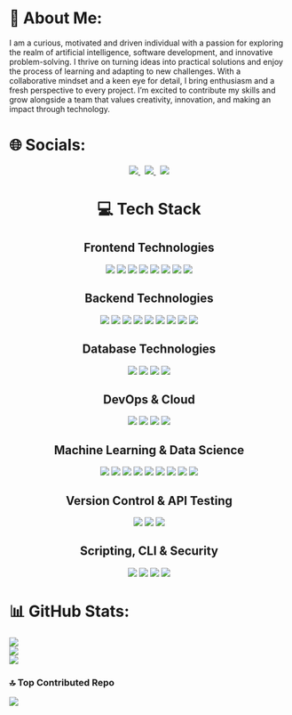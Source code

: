 # 💫 About Me:
I am a curious, motivated and driven individual with a passion for exploring the realm of artificial intelligence, software development, and innovative problem-solving. I thrive on turning ideas into practical solutions and enjoy the process of learning and adapting to new challenges. With a collaborative mindset and a keen eye for detail, I bring enthusiasm and a fresh perspective to every project. I’m excited to contribute my skills and grow alongside a team that values creativity, innovation, and making an impact through technology.

# 🌐 Socials:
<p align="center">
  <a href="https://www.linkedin.com/in/shayan-haider-64ba46274/">
    <img src="https://img.shields.io/badge/LinkedIn-%230077B5.svg?style=for-the-badge&logo=linkedin&logoColor=white" />
  </a>
  &nbsp; 
  <a href="mailto:haidershayan732@gmail.com">
    <img src="https://img.shields.io/badge/Gmail-D14836?style=for-the-badge&logo=gmail&logoColor=white" />
  </a>
  &nbsp;
  <a href="https://portfolio-git-main-haidershayan732-gmailcoms-projects.vercel.app/">
    <img src="https://img.shields.io/badge/Portfolio-%23000000.svg?style=for-the-badge&logo=vercel&logoColor=white" />
  </a>
</p>




## <h1 align="center"><strong>💻 Tech Stack</strong></h1>

## <h2 align="center"><strong>Frontend Technologies</strong></h2>

<p align="center">
  <img src="https://img.shields.io/badge/html5-%23E34F26.svg?style=for-the-badge&logo=html5&logoColor=white" />
  <img src="https://img.shields.io/badge/css3-%231572B6.svg?style=for-the-badge&logo=css3&logoColor=white" />
  <img src="https://img.shields.io/badge/javascript-%23323330.svg?style=for-the-badge&logo=javascript&logoColor=%23F7DF1E" />
  <img src="https://img.shields.io/badge/react-%2320232a.svg?style=for-the-badge&logo=react&logoColor=%2361DAFB" />
  <img src="https://img.shields.io/badge/bootstrap-%238511FA.svg?style=for-the-badge&logo=bootstrap&logoColor=white" />
  <img src="https://img.shields.io/badge/expo-1C1E24?style=for-the-badge&logo=expo&logoColor=#D04A37" />
  <img src="https://img.shields.io/badge/Streamlit-%23FE4B4B.svg?style=for-the-badge&logo=streamlit&logoColor=white" />
  <img src="https://img.shields.io/badge/Canva-%2300C4CC.svg?style=for-the-badge&logo=Canva&logoColor=white" />
</p>

## <h2 align="center"><strong>Backend Technologies</strong></h2>

<p align="center">
  <img src="https://img.shields.io/badge/c-%2300599C.svg?style=for-the-badge&logo=c&logoColor=white" />
  <img src="https://img.shields.io/badge/c++-%2300599C.svg?style=for-the-badge&logo=c%2B%2B&logoColor=white" />
  <img src="https://img.shields.io/badge/c%23-%23239120.svg?style=for-the-badge&logo=csharp&logoColor=white" />
  <img src="https://img.shields.io/badge/python-3670A0?style=for-the-badge&logo=python&logoColor=ffdd54" />
  <img src="https://img.shields.io/badge/.NET-5C2D91?style=for-the-badge&logo=.net&logoColor=white" />
  <img src="https://img.shields.io/badge/django-%23092E20.svg?style=for-the-badge&logo=django&logoColor=white" />
  <img src="https://img.shields.io/badge/NPM-%23CB3837.svg?style=for-the-badge&logo=npm&logoColor=white" />
  <img src="https://img.shields.io/badge/NODEMON-%23323330.svg?style=for-the-badge&logo=nodemon&logoColor=%BBDEAD" />
  <img src="https://img.shields.io/badge/apache-%23D42029.svg?style=for-the-badge&logo=apache&logoColor=white" />
</p>

## <h2 align="center"><strong>Database Technologies</strong></h2>

<p align="center">
  <img src="https://img.shields.io/badge/mysql-4479A1.svg?style=for-the-badge&logo=mysql&logoColor=white" />
  <img src="https://img.shields.io/badge/MongoDB-%234ea94b.svg?style=for-the-badge&logo=mongodb&logoColor=white" />
  <img src="https://img.shields.io/badge/sqlite-%2307405e.svg?style=for-the-badge&logo=sqlite&logoColor=white" />
  <img src="https://img.shields.io/badge/Microsoft%20SQL%20Server-CC2927?style=for-the-badge&logo=microsoft%20sql%20server&logoColor=white" />
</p>

## <h2 align="center"><strong>DevOps & Cloud</strong></h2>

<p align="center">
  <img src="https://img.shields.io/badge/azure-%230072C6.svg?style=for-the-badge&logo=microsoftazure&logoColor=white" />
  <img src="https://img.shields.io/badge/linode-00A95C?style=for-the-badge&logo=linode&logoColor=white" />
  <img src="https://img.shields.io/badge/vercel-%23000000.svg?style=for-the-badge&logo=vercel&logoColor=white" />
  <img src="https://img.shields.io/badge/docker-%230db7ed.svg?style=for-the-badge&logo=docker&logoColor=white" />
</p>

## <h2 align="center"><strong>Machine Learning & Data Science</strong></h2>

<p align="center">
  <img src="https://img.shields.io/badge/TensorFlow-%23FF6F00.svg?style=for-the-badge&logo=TensorFlow&logoColor=white" />
  <img src="https://img.shields.io/badge/Keras-%23D00000.svg?style=for-the-badge&logo=Keras&logoColor=white" />
  <img src="https://img.shields.io/badge/opencv-%23white.svg?style=for-the-badge&logo=opencv&logoColor=white" />
  <img src="https://img.shields.io/badge/numpy-%23013243.svg?style=for-the-badge&logo=numpy&logoColor=white" />
  <img src="https://img.shields.io/badge/pandas-%23150458.svg?style=for-the-badge&logo=pandas&logoColor=white" />
  <img src="https://img.shields.io/badge/Matplotlib-%23ffffff.svg?style=for-the-badge&logo=Matplotlib&logoColor=black" />
  <img src="https://img.shields.io/badge/Plotly-%233F4F75.svg?style=for-the-badge&logo=plotly&logoColor=white" />
  <img src="https://img.shields.io/badge/scikit--learn-%23F7931E.svg?style=for-the-badge&logo=scikit-learn&logoColor=white" />
  <img src="https://img.shields.io/badge/SciPy-%230C55A5.svg?style=for-the-badge&logo=scipy&logoColor=%white" />
</p>

## <h2 align="center"><strong>Version Control & API Testing</strong></h2>

<p align="center">
  <img src="https://img.shields.io/badge/git-%23F05033.svg?style=for-the-badge&logo=git&logoColor=white" />
  <img src="https://img.shields.io/badge/github-%23121011.svg?style=for-the-badge&logo=github&logoColor=white" />
  <img src="https://img.shields.io/badge/Postman-FF6C37?style=for-the-badge&logo=postman&logoColor=white" />
</p>

## <h2 align="center"><strong>Scripting, CLI & Security</strong></h2>
<p align="center">
  <img src="https://img.shields.io/badge/PowerShell-%235391FE.svg?style=for-the-badge&logo=powershell&logoColor=white" />  
  <img src="https://img.shields.io/badge/Windows%20Terminal-%234D4D4D.svg?style=for-the-badge&logo=windows-terminal&logoColor=white" />  
  <img src="https://img.shields.io/badge/cisco-%23049fd9.svg?style=for-the-badge&logo=cisco&logoColor=black" />  
  <img src="https://img.shields.io/badge/latex-%23008080.svg?style=for-the-badge&logo=latex&logoColor=white" />  
</p>

# 📊 GitHub Stats:
![](https://github-readme-stats.vercel.app/api?username=ShayanHaider20&theme=dark&hide_border=false&include_all_commits=false&count_private=false)<br/>
![](https://github-readme-streak-stats.herokuapp.com/?user=ShayanHaider20&theme=dark&hide_border=false)<br/>
![](https://github-readme-stats.vercel.app/api/top-langs/?username=ShayanHaider20&theme=dark&hide_border=false&include_all_commits=false&count_private=false&layout=compact)

### 🔝 Top Contributed Repo
![](https://github-contributor-stats.vercel.app/api?username=ShayanHaider20&limit=5&theme=dark&combine_all_yearly_contributions=true)
   


<!-- Proudly created with GPRM ( https://gprm.itsvg.in ) -->
   
 

